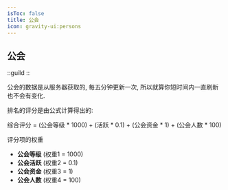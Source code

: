 ```yaml
---
isToc: false
title: 公会
icon: gravity-ui:persons
---
```


## 公会

::guild
::

公会的数据是从服务器获取的, 每五分钟更新一次, 所以就算你短时间内一直刷新也不会有变化.

排名的评分是由公式计算得出的:

<p class="text-lg font-bold mx-auto">综合评分 = (公会等级 * 1000) + (活跃 * 0.1) + (公会资金 * 1) + (公会人数 * 100)</p>

评分项的权重

- **公会等级** (权重1 = 1000)
- **公会活跃** (权重2 = 0.1)
- **公会资金** (权重3 = 1)
- **公会人数** (权重4 = 100)
